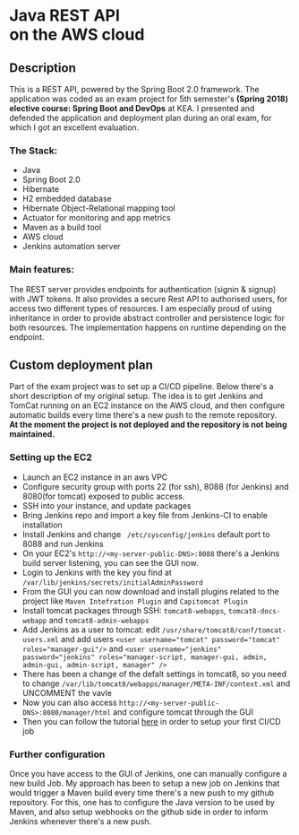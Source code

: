 <MainGrid>

<HeaderTitle>
  
# Java REST API <br/> on the AWS cloud

<TitleAction href="https://github.com/stefanosAgelastos/personalRest" label="Go to github repo" />
</HeaderTitle>


<InfoGrid>

<InfoPaper>
  
## Description

This is a REST API, powered by the Spring Boot 2.0 framework. The application was coded as an exam project for 5th semester's **(Spring 2018) elective course: Spring Boot and DevOps** at KEA. I presented and defended the application and deployment plan during an oral exam, for which I got an excellent evaluation.

</InfoPaper>

<InfoPaper>
<MyChip label="Back-end Development"/>
<MyChip label="Java"/>
<MyChip label="Spring Boot 2.0"/>
<MyChip label="Spring Boot REST"/>
<MyChip label="Spring Boot CLOUD"/>
<MyChip label="JWT authorization"/>
<MyChip label="Rest"/>
<MyChip label="Hibernate"/>
<MyChip label="Maven"/>
<MyChip label="Jenkins"/>
<MyChip label="AWS"/>
</InfoPaper>

</InfoGrid>

<PanelGrid>
<Panel id="1" heading="What?" secondaryHeading="About the technologies I used" >

### The Stack:
- Java
- Spring Boot 2.0
- Hibernate
- H2 embedded database
- Hibernate Object-Relational mapping tool
- Actuator for monitoring and app metrics
- Maven as a build tool
- AWS cloud
- Jenkins automation server
</Panel>

<Panel id="2" heading="What for?" secondaryHeading="About the functionality" >

### Main features:

The REST server provides endpoints for authentication (signin & signup) with JWT tokens. It also provides a secure Rest API to authorised users, for access two different types of resources. I am especially proud of using inheritance in order to provide abstract controller and persistence logic for both resources. The implementation happens on runtime depending on the endpoint.
</Panel>

<Panel id="3" heading="For Devs" secondaryHeading="How to deploy" >

## Custom deployment plan
Part of the exam project was to set up a CI/CD pipeline. Below there's a short description of my original setup. The idea is to get Jenkins and TomCat running on an EC2 instance on the AWS cloud, and then configure automatic builds every time there's a new push to the remote repository. <br/>
**At the moment the project is not deployed and the repository is not being maintained.**

### Setting up the EC2 
- Launch an EC2 instance in an aws VPC
- Configure security group with ports 22 (for ssh), 8088 (for Jenkins) and 8080(for tomcat) exposed to public access.
- SSH into your instance, and update packages
- Bring Jenkins repo and import a key file from Jenkins-CI to enable installation
- Install Jenkins and change ` /etc/sysconfig/jenkins` default port to 8088 and run Jenkins
- On your EC2's `http://<my-server-public-DNS>:8088` there's a Jenkins build server listening, you can see the GUI now.
- Login to Jenkins with the key you find at `/var/lib/jenkins/secrets/initialAdminPassword`
- From the GUI you can now download and install plugins related to the project like `Maven Intefration Plugin` and `Capitomcat Plugin`
- Install tomcat packages through SSH: `tomcat8-webapps`, `tomcat8-docs-webapp` and `tomcat8-admin-webapps`
- Add Jenkins as a user to tomcat: edit `/usr/share/tomcat8/conf/tomcat-users.xml` and add users `<user username="tomcat" password="tomcat" roles="manager-gui"/>` and `<user username="jenkins" password="jenkins" roles="manager-script, manager-gui, admin, admin-gui, admin-script, manager" />`
- There has been a change of the defalt settings in tomcat8, so you need to change `/var/lib/tomcat8/webapps/manager/META-INF/context.xml` and UNCOMMENT the vavle
- Now you can also access `http://<my-server-public-DNS>:8080/manager/html` and configure tomcat through the GUI
- Then you can follow the tutorial [here](https://www.tutorialspoint.com/jenkins/index.htm) in order to setup your first CI/CD job

### Further configuration
Once you have access to the GUI of Jenkins, one can manually configure a new build Job. My approach has been to setup a new job on Jenkins that would trigger a Maven build every time there's a new push to my github repository. For this, one has to configure the Java version to be used by Maven, and also setup webhooks on the github side in order to inform Jenkins whenever there's a new push.

</Panel>

</PanelGrid>


</MainGrid>
